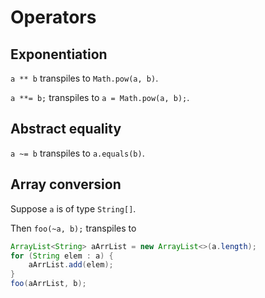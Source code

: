 # Operators

## Exponentiation

`a ** b` transpiles to `Math.pow(a, b)`.

`a **= b;` transpiles to `a = Math.pow(a, b);`.

## Abstract equality

`a ~= b` transpiles to `a.equals(b)`.

## Array conversion

Suppose `a` is of type `String[]`.

Then `foo(~a, b);` transpiles to

```java
ArrayList<String> aArrList = new ArrayList<>(a.length);
for (String elem : a) {
    aArrList.add(elem);
}
foo(aArrList, b);
```
